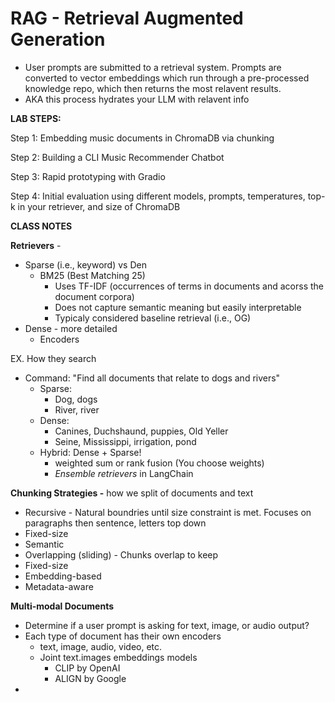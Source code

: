 # RAG - Retrieval Augmented Generation

- User prompts are submitted to a retrieval system. Prompts are converted to vector embeddings which run through a pre-processed knowledge repo, which then returns the most relavent results.
- AKA this process hydrates your LLM with relavent info

**LAB STEPS:**

Step 1: Embedding music documents in ChromaDB via chunking

Step 2: Building a CLI Music Recommender Chatbot

Step 3: Rapid prototyping with Gradio

Step 4: Initial evaluation using different models, prompts, temperatures, top-k in your retriever, and size of ChromaDB



**CLASS NOTES**

**Retrievers** - 

* Sparse (i.e., keyword) vs Den
  * BM25 (Best Matching 25)
    * Uses TF-IDF (occurrences of terms in documents and acorss the document corpora)
    * Does not capture semantic meaning but easily interpretable
    * Typicaly considered baseline retrieval (i.e., OG)
* Dense - more detailed
  * Encoders

EX. How they search

* Command: "Find all documents that relate to dogs and rivers"
  * Sparse:
    * Dog, dogs
    * River, river
  * Dense:
    * Canines, Duchshaund, puppies, Old Yeller
    * Seine, Mississippi, irrigation, pond
  * Hybrid: Dense + Sparse!
    * weighted sum or rank fusion (You choose weights)
    * *Ensemble retrievers* in LangChain

**Chunking Strategies -** how we split of documents and text

* Recursive - Natural boundries until size constraint is met. Focuses on paragraphs then sentence, letters top down
* Fixed-size
* Semantic
* Overlapping (sliding) -  Chunks overlap to keep
* Fixed-size
* Embedding-based
* Metadata-aware

**Multi-modal Documents**

* Determine if a user prompt is asking for text, image, or audio output?
* Each type of document has their own encoders
  * text, image, audio, video, etc.
  * Joint text.images embeddings models
    * CLIP by OpenAI
    * ALIGN by Google
*
